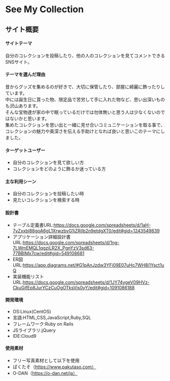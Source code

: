 # See My Collection

## サイト概要

#### サイトテーマ
自分のコレクションを投稿したり、他の人のコレクションを見てコメントできるSNSサイト。

#### テーマを選んだ理由
昔からグッズを集めるのが好きで、大切に保管したり、部屋に綺麗に飾ったりしています。<br>
中には誕生日に貰った物、限定品で苦労して手に入れた物など、思い出深いものも沢山あります。<br>
そんな宝物達が家の中で眠っているだけでは勿体無いと思う人は少なくないのではないかと思います。<br>
集めたコレクションを思い出と一緒に見せ合いコミュニケーションを取る事で、コレクションの魅力や奥深さを伝える手助けとなれば良いと思いこのテーマにしました。

#### ターゲットユーザー
- 自分のコレクションを見て欲しい方
- コレクションをどのように飾るか迷っている方

#### 主な利用シーン
- 自分のコレクションを投稿したい時
- 見たいコレクションを検索する時

#### 設計書
- テーブル定義書URL:https://docs.google.com/spreadsheets/d/1aH-7vZxxbl88goA6gL1XrwzbyG1iZRiIb2n9etdgXT0/edit#gid=1243549839
- アプリケーション詳細設計書URL:https://docs.google.com/spreadsheets/d/1ng-7LWmEMQL1qgziLR2X_PgnYzV3sd63-77BBlMx7cw/edit#gid=549108681
- ER図URL:https://app.diagrams.net/#G1pAnJzdw3YFi09E07uHc7WH8i1Ysct1uQ
- 実装機能リストURL:https://docs.google.com/spreadsheets/d/1JY74ygeV09HVz-CkuGifEp8JurYCzCuOgOTksVjs0yY/edit#gid=1091086188

#### 開発環境
- OS:Linux(CentOS)
- 言語:HTML,CSS,JavaScript,Ruby,SQL
- フレームワーク:Ruby on Rails
- JSライブラリ:jQuery
- IDE:Cloud9

#### 使用素材
- フリー写真素材として以下を使用
 - ぱくたそ（https://www.pakutaso.com）
 - O-DAN（https://o-dan.net/ja）